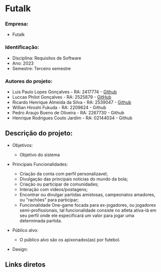 # Futalk
### Empresa: 
+ Futalk
### Identificação:
+ Disciplina: Requisitos de Software
+ Ano: 2023
+ Semestre: Terceiro semestre
### Autores do projeto:
+ Luis Paulo Lopes Gonçalves - RA: 2417774 - [Github](https://github.com/LuiisPaulo)
+ Luccas Philot Gonçalves - RA: 2525879 - [GitHub](https://github.com/luccasPhilot)
+ Ricardo Henrique Almeida da Silva - RA: 2539047 - [Github](https://github.com/ricardohsousa)
+ Willian Hiroshi Fukuda - RA: 2209624 - Github
+ Pedro Araujo Bueno de Oliveira - RA: 2267730 - Github
+ Henrique Rodrigues Couto Jardim - RA: 02144034 - Github
## Descrição do projeto:
+ Objetivos:
  - Objetivo do sistema 
+ Principais Funcionalidades:

  - Criação da conta com perfil personalizavel;
  - Divulgação das principais noticias do mundo da bola;
  - Criação ou participar de comunidades;
  - Interação com vídeos/postagens;
  - Encontrar ou divulgar partidas amistosas, campeonatos amadores, ou "rachões" para participar;
  - Funcionalidade One-game focada para ex-jogadores, ou jogadores semi-profissionais, tal funcionalidade consiste no atleta ativa-lá em seu perfil onde ele especificará um valor para jogar uma determinada partida.
    
+ Público alvo:

  - O público alvo são os apixonados(as) por futebol.
    
+ Design:
## Links diretos
